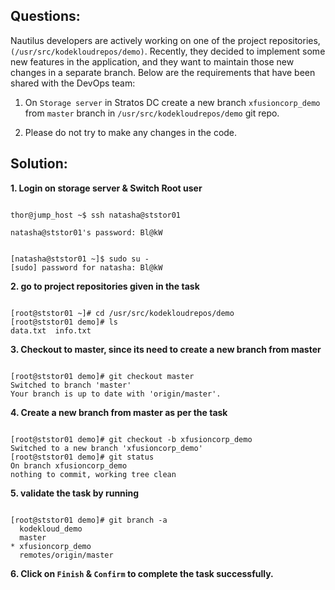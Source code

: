 

## Questions:

Nautilus developers are actively working on one of the project repositories, `(/usr/src/kodekloudrepos/demo)`. Recently, they decided to implement some new features in the application, and they want to maintain those new changes in a separate branch. Below are the requirements that have been shared with the DevOps team:

1. On `Storage server` in Stratos DC create a new branch `xfusioncorp_demo` from `master` branch in `/usr/src/kodekloudrepos/demo` git repo.

2. Please do not try to make any changes in the code.



## Solution:   

**1. Login on storage server  & Switch Root user**

```

thor@jump_host ~$ ssh natasha@ststor01

natasha@ststor01's password: Bl@kW


[natasha@ststor01 ~]$ sudo su -
[sudo] password for natasha: Bl@kW
```

**2. go to project repositories given in the task**

```

[root@ststor01 ~]# cd /usr/src/kodekloudrepos/demo
[root@ststor01 demo]# ls
data.txt  info.txt
```

**3. Checkout  to master, since its need to create a new branch from master**

```

[root@ststor01 demo]# git checkout master
Switched to branch 'master'
Your branch is up to date with 'origin/master'.
```

**4. Create a new branch from master as per the task**

```

[root@ststor01 demo]# git checkout -b xfusioncorp_demo
Switched to a new branch 'xfusioncorp_demo'
[root@ststor01 demo]# git status
On branch xfusioncorp_demo
nothing to commit, working tree clean
```

**5. validate the task by running**

```

[root@ststor01 demo]# git branch -a
  kodekloud_demo
  master
* xfusioncorp_demo
  remotes/origin/master
```

**6. Click on `Finish` & `Confirm` to complete the task successfully.**


